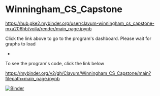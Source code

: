 # Winningham_CS_Capstone
https://hub.gke2.mybinder.org/user/clavum-winningham_cs_capstone-mxa206hb/voila/render/main_page.ipynb

Click the link above to go to the program's dashboard. Please wait for graphs to load

-

To see the program's code, click the link below

https://mybinder.org/v2/gh/Clavum/Winningham_CS_Capstone/main?filepath=main_page.ipynb

[![Binder](https://mybinder.org/badge_logo.svg)](https://mybinder.org/v2/gh/Clavum/Winningham_CS_Capstone/main?filepath=main_page.ipynb)

